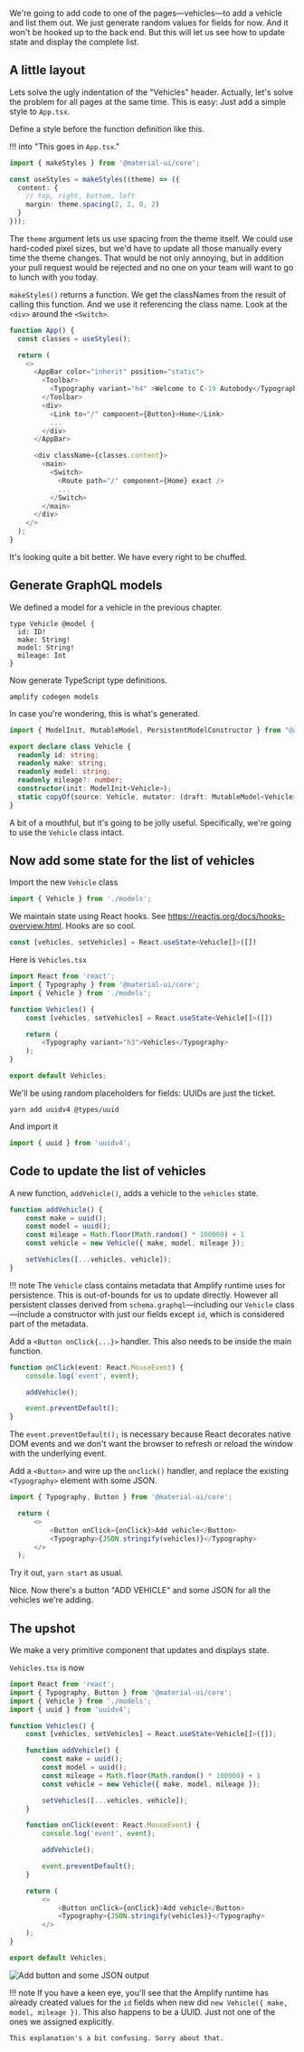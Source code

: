 We're going to add code to one of the pages—vehicles—to add a vehicle and list them out. We just generate random values for fields for now. And it won't be hooked up to the back end. But this will let us see how to update state and display the complete list. 

## A little layout

Lets solve the ugly indentation of the "Vehicles" header. Actually, let's solve the problem for all pages at the same time. This is easy: Just add a simple style to `App.tsx`. 

Define a style before the function definition like this.

!!! into "This goes in `App.tsx`."

```typescript
import { makeStyles } from '@material-ui/core';

const useStyles = makeStyles((theme) => ({
  content: {
    // top, right, bottom, left
    margin: theme.spacing(2, 2, 0, 2)
  }
}));
```

The `theme` argument lets us use spacing from the theme itself. We could use hard-coded pixel sizes, but we'd have to update all those manually every time the theme changes. That would be not only annoying, but in addition your pull request would be rejected and no one on your team will want to go to lunch with you today.

`makeStyles()` returns a function. We get the classNames from the result of calling this function. And we use it referencing the class name. Look at the `<div>` around the `<Switch>`.

```typescript hl_lines="2 16 23"
function App() {
  const classes = useStyles();

  return (
    <>
      <AppBar color="inherit" position="static">
        <Toolbar>
          <Typography variant="h4" >Welcome to C-19 Autobody</Typography>
        </Toolbar>
        <div>
          <Link to="/" component={Button}>Home</Link>
          ...
        </div>
      </AppBar>

      <div className={classes.content}>
        <main>
          <Switch>
            <Route path="/" component={Home} exact />
            ...
          </Switch>
        </main>
      </div>
    </>
  );
}
```

It's looking quite a bit better. We have every right to be chuffed.

## Generate GraphQL models

We defined a model for a vehicle in the previous chapter.

```
type Vehicle @model {
  id: ID!
  make: String!
  model: String!
  mileage: Int
}
```

Now generate TypeScript type definitions.

```shell
amplify codegen models
```

In case you're wondering, this is what's generated.

```typescript
import { ModelInit, MutableModel, PersistentModelConstructor } from "@aws-amplify/datastore";

export declare class Vehicle {
  readonly id: string;
  readonly make: string;
  readonly model: string;
  readonly mileage?: number;
  constructor(init: ModelInit<Vehicle>);
  static copyOf(source: Vehicle, mutator: (draft: MutableModel<Vehicle>) => MutableModel<Vehicle> | void): Vehicle;
}
```

A bit of a mouthful, but it's going to be jolly useful. Specifically, we're going to use the `Vehicle` class intact.

## Now add some state for the list of vehicles

Import the new `Vehicle` class

```typescript
import { Vehicle } from './models';
```

We maintain state using React hooks. See <https://reactjs.org/docs/hooks-overview.html>. Hooks are so cool.

```typescript
const [vehicles, setVehicles] = React.useState<Vehicle[]>([])
```

Here is `Vehicles.tsx`

```typescript hl_lines="3 6"
import React from 'react';
import { Typography } from '@material-ui/core';
import { Vehicle } from './models';

function Vehicles() {
    const [vehicles, setVehicles] = React.useState<Vehicle[]>([])

    return (
        <Typography variant="h3">Vehicles</Typography>
    );
}

export default Vehicles;
```

We'll be using random placeholders for fields: UUIDs are just the ticket.

```shell
yarn add uuidv4 @types/uuid 
```

And import it

```typescript
import { uuid } from 'uuidv4';
```

## Code to update the list of vehicles

A new function, `addVehicle()`, adds a vehicle to the `vehicles` state.

```typescript
function addVehicle() {
    const make = uuid();
    const model = uuid();
    const mileage = Math.floor(Math.random() * 100000) + 1 
    const vehicle = new Vehicle({ make, model, mileage });

    setVehicles([...vehicles, vehicle]);
}
```

!!! note
    The `Vehicle` class contains metadata that Amplify runtime uses for persistence. This is out-of-bounds for us to update directly. However all persistent classes derived from `schema.graphql`—including our `Vehicle` class—include a constructor with just our fields except `id`, which is considered part of the metadata.

Add a `<Button onClick{...}>` handler. This also needs to be inside the main function.

```typescript
function onClick(event: React.MouseEvent) {
    console.log('event', event);

    addVehicle();

    event.preventDefault();
}
```

The `event.preventDefault();` is necessary because React decorates native DOM events and we don't want the browser to refresh or reload the window with the underlying event.

Add a `<Button>` and wire up the `onclick()` handler, and replace the existing `<Typography>` element with some JSON.

```typescript
import { Typography, Button } from '@material-ui/core';
```

```typescript
  return (
      <>
          <Button onClick={onClick}>Add vehicle</Button>
          <Typography>{JSON.stringify(vehicles)}</Typography>
      </>
  );
```

Try it out, `yarn start` as usual.

Nice. Now there's a button "ADD VEHICLE" and some JSON for all the vehicles we're adding.

## The upshot

We make a very primitive component that updates and displays state. 

`Vehicles.tsx` is now

```typescript
import React from 'react';
import { Typography, Button } from '@material-ui/core';
import { Vehicle } from './models';
import { uuid } from 'uuidv4';

function Vehicles() {
    const [vehicles, setVehicles] = React.useState<Vehicle[]>([]);

    function addVehicle() {
        const make = uuid();
        const model = uuid();
        const mileage = Math.floor(Math.random() * 100000) + 1
        const vehicle = new Vehicle({ make, model, mileage });

        setVehicles([...vehicles, vehicle]);
    }

    function onClick(event: React.MouseEvent) {
        console.log('event', event);

        addVehicle();

        event.preventDefault();
    }

    return (
        <>
            <Button onClick={onClick}>Add vehicle</Button>
            <Typography>{JSON.stringify(vehicles)}</Typography>
        </>
    );
}

export default Vehicles;
```

![Add button and some JSON output](./assets/screenshots/add-vehicle-display-json.png)

!!! note
    If you have a keen eye, you'll see that the Amplify runtime has already created values for the `id` fields when new did `new Vehicle({ make, model, mileage })`. This also happens to be a UUID. Just not one of the ones we assigned explicitly. 
    
    This explanation's a bit confusing. Sorry about that.
